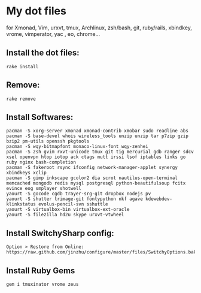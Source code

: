# My dot files

  for Xmonad, Vim, urxvt, tmux, Archlinux, zsh/bash, git, ruby/rails, xbindkey, vrome, vimperator, yac , eo, chrome...

## Install the dot files:

    rake install

## Remove:

    rake remove

## Install Softwares:

    pacman -S xorg-server xmonad xmonad-contrib xmobar sudo readline abs
    pacman -S base-devel whois wireless_tools unzip unzip tar p7zip gzip bzip2 pm-utils openssh pkgtools
    pacman -S wqy-bitmapfont monaco-linux-font wqy-zenhei
    pacman -S zsh gvim rxvt-unicode tmux git tig mercurial gdb ranger sdcv xsel openvpn htop iotop ack ctags mutt irssi lsof iptables links go ruby nginx bash-completion
    pacman -S fakeroot rsync ifconfig network-manager-applet synergy xbindkeys xclip
    pacman -S gimp inkscape gcolor2 dia scrot nautilus-open-terminal memcached mongodb redis mysql postgresql python-beautifulsoup fcitx evince eog smplayer shotwell
    yaourt -S gocode cgdb trayer-srg-git dropbox nodejs pv
    yaourt -S shutter trimage-git fontypython nkf agave kdewebdev-klinkstatus evolus-pencil-svn sshuttle
    yaourt -S virtualbox-bin virtualbox-ext-oracle
    yaourt -S filezilla hd2u skype urxvt-vtwheel

## Install SwitchySharp config:

    Option > Restore from Online: https://raw.github.com/jinzhu/configure/master/files/SwitchyOptions.bak

## Install Ruby Gems

    gem i tmuxinator vrome zeus
